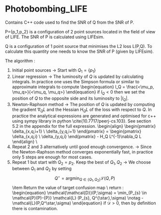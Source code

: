 # Photobombing_LIFE

Contains C++ code used to find the SNR of Q from the SNR of P.

P={p_1,p_2} is a configuration of 2 point sources located in the field of view of LIFE. The SNR of P is calculated using LIFEsim. 

Q is a configuration of 1 point source that minimises the L2 loss L(P,Q). To calculate this quantity one needs to know the SNR of P (given by LIFEsim).

The algorithm :
1. Initial point sources -> Start with $Q_1 = \{p_1\}$
2. Linear regression -> The luminosity of $Q$ is updated by calculating integrals. In practice one uses the Simpson formula or similar to approximate integrals to compute \begin{equation}
      l_Q = \frac{<\mu_p, \mu_q>}{<\mu_q, \mu_q>}
\end{equation} 
  if $l_Q < 0$ then we set the position of $Q$ to the opposite side and its luminosity to $|l_Q|$.
3. Newton-Raphson method -> The position of $Q$ is updated by computing the gradient $\nabla_Q L$ and the Hessian $H_Q L$ of the loss with respect to $Q$. In practice the analytical expressions are generated and optimised for c++ using sympy library in python \cite{10.7717/peerj-cs.103}. See section 5.2 in the appendix for the full expression.
    \begin{align}
         \begin{pmatrix}
        \delta_{x,q,i+1} \\
        \delta_{y,q,i+1}
    \end{pmatrix} = \begin{pmatrix}
        \delta_{x,q,i} \\
        \delta_{y,q,i}
    \end{pmatrix} - H_Q L^{-1}\nabla_Q L 
    \end{align} \\
4. Repeat 2 and 3 alternatively until good enough convergence. -> Since the Newton-Raphson method converges exponentially fast, in practice only 5 steps are enough for most cases.
5. Repeat 1 but start with $Q_2=p_2$. Keep the best of $Q_1,Q_2$ -> We choose between $Q_1$ and $Q_2$ by setting $$ Q^\star = \mbox{argmin}_{Q \in \{Q_1,Q_2\}} \mathcal{L}(Q,P)$$
    \item Return the value of target confusion map \\
    return : \begin{equation}
        \mathcal{\mathcal{D}}(P,\sigma) = \min_{P_{s} \in \mathcal{P}(P)-\{P\}} \mathcal{L} (P_{s}, Q^{\star},\sigma) \notag - \mathcal{L}(P,Q^\star,\sigma)
    \end{equation} 
    if $\mathcal{D} > 0$, then by definition there is contamination.
